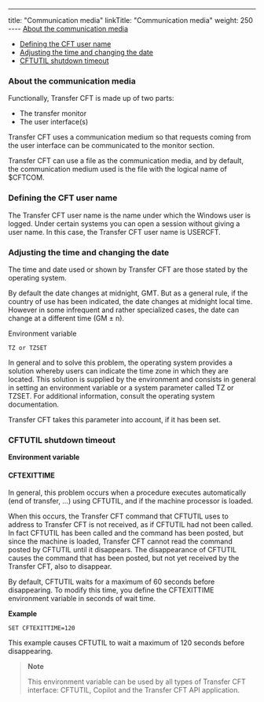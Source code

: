 ---
title: "Communication  media"
linkTitle: "Communication media"
weight: 250
----   [About
    the communication media](#About_the_communication_media)
- [Defining
    the CFT user name](#Defining_the_CFT_user_name)
- [Adjusting
    the time and changing the date](#Adjusting_the_time_and_changing_the_date)
- [CFTUTIL
    shutdown timeout](#CFTUTIL_shutdown_timeout)

<span id="About_the_communication_media"></span>

### About the communication media

Functionally, Transfer CFT is made up of two parts:

- The transfer monitor
- The user interface(s)

Transfer CFT uses a communication medium so that requests coming from
the user interface can be communicated to the monitor section.

Transfer CFT can use a file as the communication media, and by default, the communication medium used is the file with the logical
name of $CFTCOM.

<span id="Defining_the_CFT_user_name"></span>

### Defining the CFT user name

The Transfer CFT user name is the name under which the Windows user
is logged. Under certain systems you can open a session without giving
a user name. In this case, the Transfer CFT user name is USERCFT.

<span id="Adjusting_the_time_and_changing_the_date"></span>

### Adjusting the time and changing the date

The time and date used or shown by Transfer CFT are those stated by
the operating system.

By default the date changes at midnight, GMT. But as a general rule,
if the country of use has been indicated, the date changes at midnight
local time. However in some infrequent and rather specialized cases, the
date can change at a different time (GM ± n).

Environment variable

`TZ or TZSET`

In general and to solve this problem, the operating system provides a
solution whereby users can indicate the time zone in which they are located.
This solution is supplied by the environment and consists in general in
setting an environment variable or a system parameter called TZ
or TZSET. For additional information, consult the operating
system documentation.

Transfer CFT takes this parameter into account, if it has been set.

<span id="CFTUTIL_shutdown_timeout"></span>

### CFTUTIL shutdown timeout

****Environment variable****

#### CFTEXITTIME

In general, this problem occurs when a procedure
executes automatically (end of transfer, …) using CFTUTIL, and if the
machine processor is loaded.

When this occurs, the Transfer CFT command that CFTUTIL uses
to address to Transfer CFT is not received, as if CFTUTIL
had not been called. In fact CFTUTIL has been called and the command
has been posted, but since the machine is loaded, Transfer CFT
cannot read the command posted by CFTUTIL until it disappears. The disappearance
of CFTUTIL causes the command that has been posted, but not
yet received by the Transfer CFT, also to disappear.

By default, CFTUTIL waits for a maximum of 60 seconds before disappearing. To modify this time, you define the CFTEXITTIME environment variable
in seconds of wait time.

****Example****

`SET CFTEXITTIME=120`

This example causes CFTUTIL to wait a maximum of 120 seconds before disappearing.

> **Note**
>
> This environment variable
> can be used by all types of Transfer CFT interface: CFTUTIL, Copilot and
> the Transfer CFT API application.
